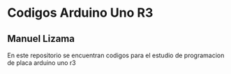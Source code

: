 # Codigos Arduino Uno R3
## Manuel Lizama

En este repositorio se encuentran codigos para el estudio de programacion de placa arduino uno r3